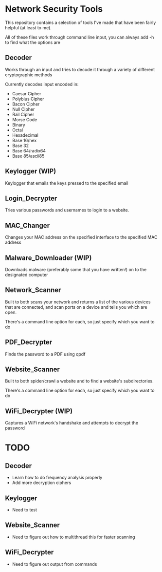 # Network Security Tools

This repository contains a selection of tools I've made that have been fairly helpful (at least to me).

All of these files work through command line input, you can always add -h to find what the options are

## Decoder

Works through an input and tries to decode it through a variety of different cryptographic methods

Currently decodes input encoded in:
* Caesar Cipher
* Polybius Cipher
* Bacon Cipher
* Null Cipher
* Rail Cipher
* Morse Code
* Binary
* Octal
* Hexadecimal
* Base 16/hex
* Base 32
* Base 64/radix64
* Base 85/ascii85

## Keylogger (WIP)

Keylogger that emails the keys pressed to the specified email

## Login_Decrypter

Tries various passwords and usernames to login to a website. 

## MAC_Changer

Changes your MAC address on the specified interface to the specified MAC address

## Malware_Downloader (WIP)

Downloads malware (preferably some that you have written!) on to the designated computer

## Network_Scanner

Built to both scans your network and returns a list of the various devices that are connected, and scan ports on a device and tells you which are open. 

There's a command line option for each, so just specify which you want to do

## PDF_Decrypter

Finds the password to a PDF using qpdf

## Website_Scanner

Built to both spider/crawl a website and to find a website's subdirectories.

There's a command line option for each, so just specify which you want to do

## WiFi_Decrypter (WIP)

Captures a WiFi network's handshake and attempts to decrypt the password

# TODO

## Decoder

* Learn how to do frequency analysis properly
* Add more decryption ciphers

## Keylogger

* Need to test

## Website_Scanner

* Need to figure out how to multithread this for faster scanning

## WiFi_Decrypter

* Need to figure out output from commands
